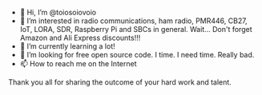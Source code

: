 - 👋 Hi, I’m @toiosoiovoio
- 👀 I’m interested in radio communications, ham radio, PMR446, CB27, IoT, LORA, SDR, Raspberry Pi and SBCs in general. Wait... Don't forget Amazon and Ali Express discounts!!!
- 🌱 I’m currently learning a lot!
- 💞️ I’m looking for free open source code. I time. I need time. Really bad.
- 📫 How to reach me on the Internet

Thank you all for sharing the outcome of your hard work and talent.

<!---
toiosoiovoio/toiosoiovoio is a ✨ special ✨ repository because its `README.md` (this file) appears on your GitHub profile.
You can click the Preview link to take a look at your changes.
--->
